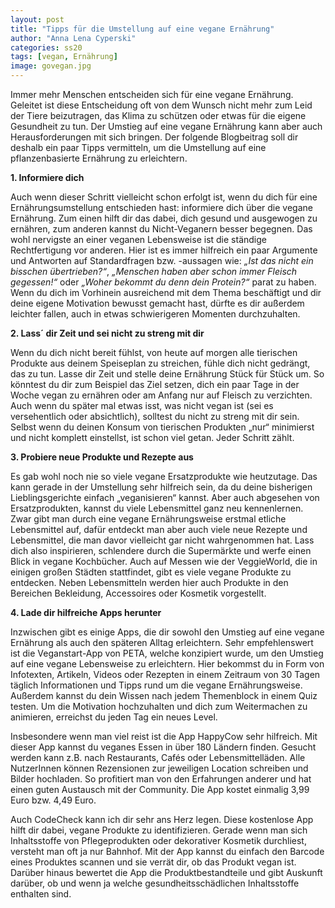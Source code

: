 ```yaml
---
layout: post
title: "Tipps für die Umstellung auf eine vegane Ernährung"
author: "Anna Lena Cyperski"
categories: ss20
tags: [vegan, Ernährung]
image: govegan.jpg
---
```


Immer mehr Menschen entscheiden sich für eine vegane Ernährung. Geleitet ist diese Entscheidung oft von dem Wunsch nicht mehr zum Leid der Tiere beizutragen, das Klima zu schützen oder etwas für die eigene Gesundheit zu tun. Der Umstieg auf eine vegane Ernährung kann aber auch Herausforderungen mit sich bringen. Der folgende Blogbeitrag soll dir deshalb ein paar Tipps vermitteln, um die Umstellung auf eine pflanzenbasierte Ernährung zu erleichtern.


**1. Informiere dich**

Auch wenn dieser Schritt vielleicht schon erfolgt ist, wenn du dich für eine Ernährungsumstellung entschieden hast: informiere dich über die vegane Ernährung. Zum einen hilft dir das dabei, dich gesund und ausgewogen zu ernähren, zum anderen kannst du Nicht-Veganern besser begegnen. Das wohl nervigste an einer veganen Lebensweise ist die ständige Rechtfertigung vor anderen. Hier ist es immer hilfreich ein paar Argumente und Antworten auf Standardfragen bzw. -aussagen wie: *„Ist das nicht ein bisschen übertrieben?“*, *„Menschen haben aber schon immer Fleisch gegessen!“* oder *„Woher bekommt du denn dein Protein?“* parat zu haben. Wenn du dich im Vorhinein ausreichend mit dem Thema beschäftigt und dir deine eigene Motivation bewusst gemacht hast, dürfte es dir außerdem leichter fallen, auch in etwas schwierigeren Momenten durchzuhalten.


**2. Lass´ dir Zeit und sei nicht zu streng mit dir**

Wenn du dich nicht bereit fühlst, von heute auf morgen alle tierischen Produkte aus deinem Speiseplan zu streichen, fühle dich nicht gedrängt, das zu tun. Lasse dir Zeit und stelle deine Ernährung Stück für Stück um. So könntest du dir zum Beispiel das Ziel setzen, dich ein paar Tage in der Woche vegan zu ernähren oder am Anfang nur auf Fleisch zu verzichten. Auch wenn du später mal etwas isst, was nicht vegan ist (sei es versehentlich oder absichtlich), solltest du nicht zu streng mit dir sein. Selbst wenn du deinen Konsum von tierischen Produkten „nur“ minimierst und nicht komplett einstellst, ist schon viel getan. Jeder Schritt zählt.


**3. Probiere neue Produkte und Rezepte aus**

Es gab wohl noch nie so viele vegane Ersatzprodukte wie heutzutage. Das kann gerade in der Umstellung sehr hilfreich sein, da du deine bisherigen Lieblingsgerichte einfach „veganisieren“ kannst. Aber auch abgesehen von Ersatzprodukten, kannst du viele Lebensmittel ganz neu kennenlernen. Zwar gibt man durch eine vegane Ernährungsweise erstmal etliche Lebensmittel auf, dafür entdeckt man aber auch viele neue Rezepte und Lebensmittel, die man davor vielleicht gar nicht wahrgenommen hat. Lass dich also inspirieren, schlendere durch die Supermärkte und werfe einen Blick in vegane Kochbücher. Auch auf Messen wie der VeggieWorld, die in einigen großen Städten stattfindet, gibt es viele vegane Produkte zu entdecken. Neben Lebensmitteln werden hier auch Produkte in den Bereichen Bekleidung, Accessoires oder Kosmetik vorgestellt. 


**4. Lade dir hilfreiche Apps herunter**

Inzwischen gibt es einige Apps, die dir sowohl den Umstieg auf eine vegane Ernährung als auch den späteren Alltag erleichtern. Sehr empfehlenswert ist die Veganstart-App von PETA, welche konzipiert wurde, um den Umstieg auf eine vegane Lebensweise zu erleichtern. Hier bekommst du in Form von Infotexten, Artikeln, Videos oder Rezepten in einem Zeitraum von 30 Tagen täglich Informationen und Tipps rund um die vegane Ernährungsweise. Außerdem kannst du dein Wissen nach jedem Themenblock in einem Quiz testen. Um die Motivation hochzuhalten und dich zum Weitermachen zu animieren, erreichst du jeden Tag ein neues Level.

Insbesondere wenn man viel reist ist die App HappyCow sehr hilfreich. Mit dieser App kannst du veganes Essen in über 180 Ländern finden. Gesucht werden kann z.B. nach Restaurants, Cafés oder Lebensmittelläden. Alle NutzerInnen können Rezensionen zur jeweiligen Location schreiben und Bilder hochladen. So profitiert man von den Erfahrungen anderer und hat einen guten Austausch mit der Community. Die App kostet einmalig 3,99 Euro bzw. 4,49 Euro.

Auch CodeCheck kann ich dir sehr ans Herz legen. Diese kostenlose App hilft dir dabei, vegane Produkte zu identifizieren. Gerade wenn man sich Inhaltsstoffe von Pflegeprodukten oder dekorativer Kosmetik durchliest, versteht man oft ja nur Bahnhof. Mit der App kannst du einfach den Barcode eines Produktes scannen und sie verrät dir, ob das Produkt vegan ist. Darüber hinaus bewertet die App die Produktbestandteile und gibt Auskunft darüber, ob und wenn ja welche gesundheitsschädlichen Inhaltsstoffe enthalten sind. 
